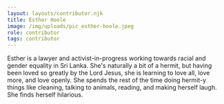 ```yaml
---
layout: layouts/contributor.njk
title: Esther Hoole
image: /img/uploads/pic_esther-hoole.jpeg
role: contributor
tags: contributor
---
```

Esther is a lawyer and activist-in-progress working towards racial and gender equality in Sri Lanka. She's naturally a bit of a hermit, but having been loved so greatly by the Lord Jesus, she is learning to love all, love more, and love openly. She spends the rest of the time doing hermit-y things like cleaning, talking to animals, reading, and making herself laugh. She finds herself hilarious.